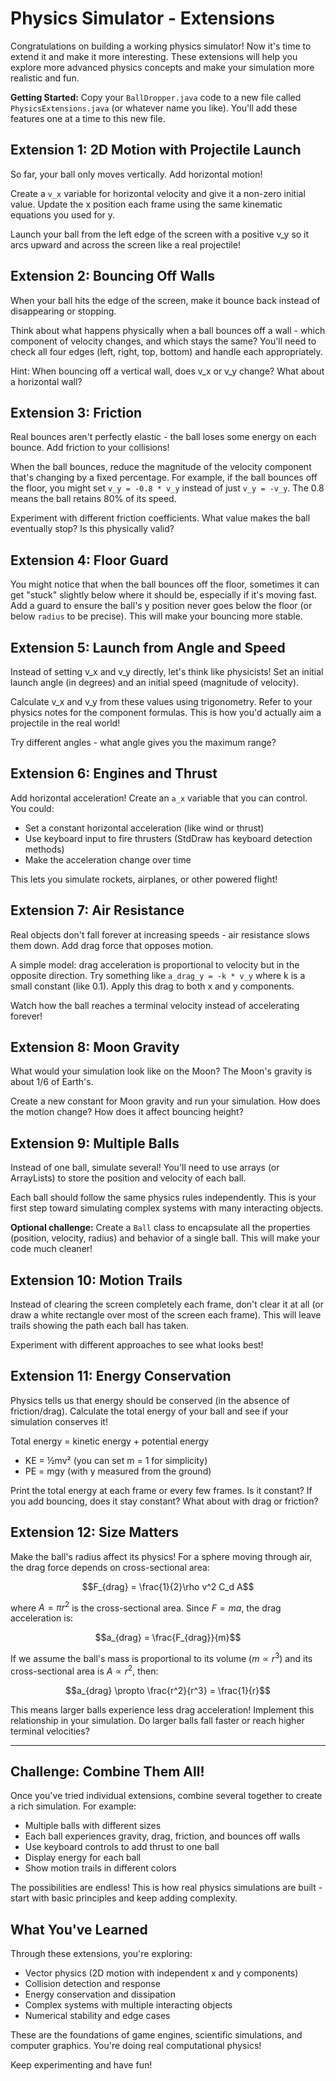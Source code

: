 # Physics Simulator - Extensions

Congratulations on building a working physics simulator! Now it's time to extend it and make it more interesting. These extensions will help you explore more advanced physics concepts and make your simulation more realistic and fun.

**Getting Started:** Copy your `BallDropper.java` code to a new file called `PhysicsExtensions.java` (or whatever name you like). You'll add these features one at a time to this new file.

## Extension 1: 2D Motion with Projectile Launch

So far, your ball only moves vertically. Add horizontal motion!

Create a `v_x` variable for horizontal velocity and give it a non-zero initial value. Update the x position each frame using the same kinematic equations you used for y.

Launch your ball from the left edge of the screen with a positive v_y so it arcs upward and across the screen like a real projectile!

## Extension 2: Bouncing Off Walls

When your ball hits the edge of the screen, make it bounce back instead of disappearing or stopping.

Think about what happens physically when a ball bounces off a wall - which component of velocity changes, and which stays the same? You'll need to check all four edges (left, right, top, bottom) and handle each appropriately.

Hint: When bouncing off a vertical wall, does v_x or v_y change? What about a horizontal wall?

## Extension 3: Friction

Real bounces aren't perfectly elastic - the ball loses some energy on each bounce. Add friction to your collisions!

When the ball bounces, reduce the magnitude of the velocity component that's changing by a fixed percentage. For example, if the ball bounces off the floor, you might set `v_y = -0.8 * v_y` instead of just `v_y = -v_y`. The 0.8 means the ball retains 80% of its speed.

Experiment with different friction coefficients. What value makes the ball eventually stop? Is this physically valid?

## Extension 4: Floor Guard

You might notice that when the ball bounces off the floor, sometimes it can get "stuck" slightly below where it should be, especially if it's moving fast. Add a guard to ensure the ball's y position never goes below the floor (or below `radius` to be precise). This will make your bouncing more stable.

## Extension 5: Launch from Angle and Speed

Instead of setting v_x and v_y directly, let's think like physicists! Set an initial launch angle (in degrees) and an initial speed (magnitude of velocity).

Calculate v_x and v_y from these values using trigonometry. Refer to your physics notes for the component formulas. This is how you'd actually aim a projectile in the real world!

Try different angles - what angle gives you the maximum range?

## Extension 6: Engines and Thrust

Add horizontal acceleration! Create an `a_x` variable that you can control. You could:
- Set a constant horizontal acceleration (like wind or thrust)
- Use keyboard input to fire thrusters (StdDraw has keyboard detection methods)
- Make the acceleration change over time

This lets you simulate rockets, airplanes, or other powered flight!

## Extension 7: Air Resistance

Real objects don't fall forever at increasing speeds - air resistance slows them down. Add drag force that opposes motion.

A simple model: drag acceleration is proportional to velocity but in the opposite direction. Try something like `a_drag_y = -k * v_y` where k is a small constant (like 0.1). Apply this drag to both x and y components.

Watch how the ball reaches a terminal velocity instead of accelerating forever!

## Extension 8: Moon Gravity

What would your simulation look like on the Moon? The Moon's gravity is about 1/6 of Earth's.

Create a new constant for Moon gravity and run your simulation. How does the motion change? How does it affect bouncing height?

## Extension 9: Multiple Balls

Instead of one ball, simulate several! You'll need to use arrays (or ArrayLists) to store the position and velocity of each ball.

Each ball should follow the same physics rules independently. This is your first step toward simulating complex systems with many interacting objects.

**Optional challenge:** Create a `Ball` class to encapsulate all the properties (position, velocity, radius) and behavior of a single ball. This will make your code much cleaner!

## Extension 10: Motion Trails

Instead of clearing the screen completely each frame, don't clear it at all (or draw a white rectangle over most of the screen each frame). This will leave trails showing the path each ball has taken.

Experiment with different approaches to see what looks best!

## Extension 11: Energy Conservation

Physics tells us that energy should be conserved (in the absence of friction/drag). Calculate the total energy of your ball and see if your simulation conserves it!

Total energy = kinetic energy + potential energy
- KE = ½mv² (you can set m = 1 for simplicity)
- PE = mgy (with y measured from the ground)

Print the total energy at each frame or every few frames. Is it constant? If you add bouncing, does it stay constant? What about with drag or friction?

## Extension 12: Size Matters

Make the ball's radius affect its physics! For a sphere moving through air, the drag force depends on cross-sectional area:

$$F_{drag} = \frac{1}{2}\rho v^2 C_d A$$

where $A = \pi r^2$ is the cross-sectional area. Since $F = ma$, the drag acceleration is:

$$a_{drag} = \frac{F_{drag}}{m}$$

If we assume the ball's mass is proportional to its volume ($m \propto r^3$) and its cross-sectional area is $A \propto r^2$, then:

$$a_{drag} \propto \frac{r^2}{r^3} = \frac{1}{r}$$

This means larger balls experience less drag acceleration! Implement this relationship in your simulation. Do larger balls fall faster or reach higher terminal velocities?

---

## Challenge: Combine Them All!

Once you've tried individual extensions, combine several together to create a rich simulation. For example:
- Multiple balls with different sizes
- Each ball experiences gravity, drag, friction, and bounces off walls
- Use keyboard controls to add thrust to one ball
- Display energy for each ball
- Show motion trails in different colors

The possibilities are endless! This is how real physics simulations are built - start with basic principles and keep adding complexity.

## What You've Learned

Through these extensions, you're exploring:
- Vector physics (2D motion with independent x and y components)
- Collision detection and response
- Energy conservation and dissipation
- Complex systems with multiple interacting objects
- Numerical stability and edge cases

These are the foundations of game engines, scientific simulations, and computer graphics. You're doing real computational physics!

Keep experimenting and have fun!